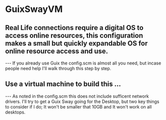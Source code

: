 # GuixSwayVM
## Real Life connections require a digital OS to access online resources, this configuration makes a small but quickly expandable OS for online resource access and use. 
 --- If you already use Guix the config.scm is almost all you need, but incase people need help I'll walk through this step by step.
## Use a virtual machine to build this ...
 --- As noted in the config.scm this does not include sufficent network drivers. I'll try to get a Guix Sway going for the Desktop, but two key things to consider if I do; It won't be smaller that 10GB and It won't work on all desktops.
